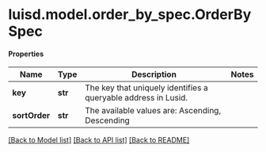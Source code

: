 # luisd.model.order_by_spec.OrderBySpec

#### Properties
Name | Type | Description | Notes
------------ | ------------- | ------------- | -------------
**key** | **str** | The key that uniquely identifies a queryable address in Lusid. | 
**sortOrder** | **str** | The available values are: Ascending, Descending | 

[[Back to Model list]](../../README.md#documentation-for-models) [[Back to API list]](../../README.md#documentation-for-api-endpoints) [[Back to README]](../../README.md)

